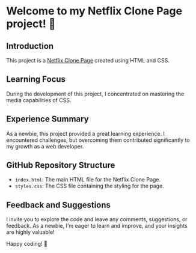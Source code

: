 <h1>Welcome to my Netflix Clone Page project! 🎉</h1>

<h2>Introduction</h2>
    <p>This project is a <a href = "https://aniketofficial540.github.io/Netflix-Clone-Page/">Netflix Clone Page</a> created using HTML and CSS.</p>
   
<h2>Learning Focus</h2>
    <p>During the development of this project, I concentrated on mastering the media capabilities of CSS.</p>
    
<h2>Experience Summary</h2>
    <p>As a newbie, this project provided a great learning experience. I encountered challenges, but overcoming them contributed significantly to my growth as a web developer.</p>

<h2>GitHub Repository Structure</h2>
    <ul>
        <li><code>index.html</code>: The main HTML file for the Netflix Clone Page.</li>
        <li><code>styles.css</code>: The CSS file containing the styling for the page.</li>
    </ul>

<h2>Feedback and Suggestions</h2>
    <p>I invite you to explore the code and leave any comments, suggestions, or feedback. As a newbie, I'm eager to learn and improve, and your insights are highly valuable!</p>

<p>Happy coding! 🚀</p>
